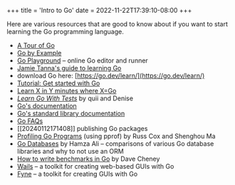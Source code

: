 +++
title = 'Intro to Go'
date = 2022-11-22T17:39:10-08:00
+++

Here are various resources that are good to know about if you want to start learning the Go programming language.

* [A Tour of Go](https://go.dev/tour/welcome/1)
* [Go by Example](https://gobyexample.com/)
* [Go Playground](https://go.dev/play/) – online Go editor and runner
* [Jamie Tanna's guide to learning Go](https://www.jvt.me/posts/2022/08/12/learning-new-language-go/)
* download Go here: [https://go.dev/learn/](https://go.dev/learn/)
* [Tutorial: Get started with Go](https://go.dev/doc/tutorial/getting-started)
* [Learn X in Y minutes where X=Go](https://learnxinyminutes.com/docs/go/)
* [_Learn Go With Tests_](https://quii.gitbook.io/learn-go-with-tests) by quii and Denise
* [Go's documentation](https://go.dev/doc/)
* [Go's standard library documentation](https://pkg.go.dev/std)
* [Go FAQs](https://go.dev/doc/faq)
* [[20240112171408]] publishing Go packages
* [Profiling Go Programs](https://go.dev/blog/pprof) (using pprof) by Russ Cox and Shenghou Ma
* [Go Databases](https://blog.teamortix.com/posts/2021/08/go-databases/) by Hamza Ali – comparisons of various Go database libraries and why to not use an ORM
* [How to write benchmarks in Go](https://dave.cheney.net/2013/06/30/how-to-write-benchmarks-in-go) by Dave Cheney
* [Wails](https://wails.io/) – a toolkit for creating web-based GUIs with Go
* [Fyne](https://fyne.io/) – a toolkit for creating GUIs with Go
